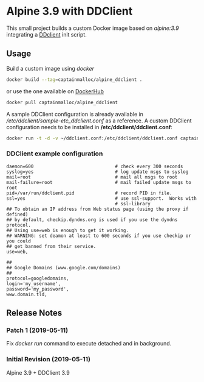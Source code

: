 # Alpine 3.9 with DDClient

This small project builds a custom Docker image based on *alpine:3.9* integrating
a [DDclient](https://github.com/ddclient/ddclient "DDClient on GitHub") init script.

## Usage

Build a custom image using *docker*

```bash
docker build --tag=captainmalloc/alpine_ddclient .
```

or use the one available on [DockerHub](https://hub.docker.com "Docker Hub")

```bash
docker pull captainmalloc/alpine_ddclient
```

A sample DDClient configuration is already available in */etc/ddclient/sample-etc_ddclient.conf*
as a reference. A custom DDClient configuration needs to be installed in **/etc/ddclient/ddclient.conf**:

```bash
docker run -t -d -v ~/ddclient.conf:/etc/ddclient/ddclient.conf captainmalloc/alpine_ddclient
```

### DDClient example configuration

```
daemon=600                              # check every 300 seconds
syslog=yes                              # log update msgs to syslog
mail=root                               # mail all msgs to root
mail-failure=root                       # mail failed update msgs to root
pid=/var/run/ddclient.pid               # record PID in file.
ssl=yes                                 # use ssl-support.  Works with
                                        # ssl-library		
## To obtain an IP address from Web status page (using the proxy if defined)
## by default, checkip.dyndns.org is used if you use the dyndns protocol. 
## Using use=web is enough to get it working.
## WARNING: set deamon at least to 600 seconds if you use checkip or you could
## get banned from their service.
use=web,

##
## Google Domains (www.google.com/domains)
##
protocol=googledomains,   
login='my_username',
password='my_password',
www.domain.tld,
```

## Release Notes

### Patch 1 (2019-05-11)

Fix *docker run* command to execute detached and in background.

### Initial Revision (2019-05-11)

Alpine 3.9 + DDClient 3.9
